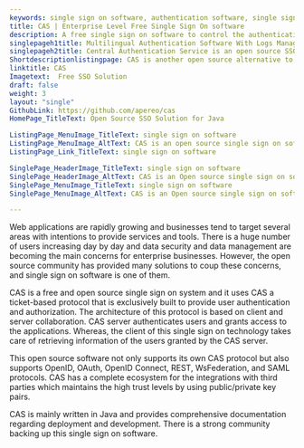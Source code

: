 ```yaml
---
keywords: single sign on software, authentication software, single sign on technology, sso tool, single sign on system
title: CAS | Enterprise Level Free Single Sign On software
description: A free single sign on software to control the authentication feature of multiple websites from one place using ticket-based and other standard protocols.
singlepageh1title: Multilingual Authentication Software With Logs Management
singlepageh2title: Central Authentication Service is an open source SSO tool that provides authentication and authorization features using OpenID, OAuth, and SAML protocols.
Shortdescriptionlistingpage: CAS is another open source alternative to provide Authorization, SSO and Federation. It is Multilingual and supports Multifactor Authentication using ticket-based and other standard protocols.
linktitle: CAS
Imagetext:  Free SSO Solution
draft: false
weight: 3
layout: "single"
GithubLink: https://github.com/apereo/cas
HomePage_TitleText: Open Source SSO Solution for Java

ListingPage_MenuImage_TitleText: single sign on software
ListingPage_MenuImage_AltText: CAS is an open source single sign on software
ListingPage_Link_TitleText: single sign on software

SinglePage_HeaderImage_TitleText: single sign on software
SinglePage_HeaderImage_AltText: CAS is an Open source single sign on software
SinglePage_MenuImage_TitleText: single sign on software
SinglePage_MenuImage_AltText: CAS is an Open source single sign on software

---
```


Web applications are rapidly growing and businesses tend to target several areas with intentions to provide services and tools. There is a huge number of users increasing day by day and data security and data management are becoming the main concerns for enterprise businesses. However, the open source community has provided many solutions to coup these concerns, and single sign on software is one of them.

CAS is a free and open source single sign on system and it uses CAS a ticket-based protocol that is exclusively built to provide user authentication and authorization. The architecture of this protocol is based on client and server collaboration. CAS server authenticates users and grants access to the applications. Whereas, the client of this single sign on technology takes care of retrieving information of the users granted by the CAS server.

This open source software not only supports its own CAS protocol but also supports OpenID, OAuth, OpenID Connect, REST, WsFederation, and SAML protocols. CAS has a complete ecosystem for the integrations with third parties which maintains the high trust levels by using public/private key pairs.

CAS is mainly written in Java and provides comprehensive documentation regarding deployment and development. There is a strong community backing up this single sign on software.
